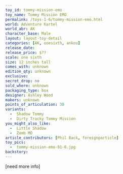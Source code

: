 ```yaml
---
toy_id: tommy-mission-emo
toy_name: Tommy Mission EMO
permalink: /toys-1-6/tommy-mission-emo.html
world: Adventure Kartel
world_abr: AK
character_base: Male
layout: layout-toy-detail
categories: [AK, onesixth, ankou]
release_date: 
release_price: $??
scale: one sixth
size: 12 inches tall
comes_with: unknown
edition_qty: unknown
exclusive:
secret_drop: no
sold_where: unknown
packaging_type: box
designer: Ashley Wood
makers: unknown
points_of_articulation: 30
variants: 
  -  Shadow Tommy
  -  Dirty Tracky Tommy Mission
you_might_also_like:
  -  Little Shadow
  -  Zomb MD
article_contributors: [Phil Back, foreignparticle]
toy_pics:
  -  tommy-mission-emo-01-6.jpg
backstory:
---
```



[need more info]